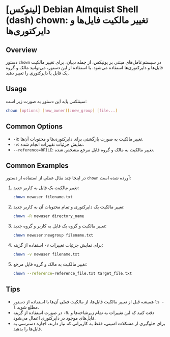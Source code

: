 # [لینوکس] Debian Almquist Shell (dash) chown: تغییر مالکیت فایل‌ها و دایرکتوری‌ها

## Overview
دستور `chown` در سیستم‌عامل‌های مبتنی بر یونیکس، از جمله دبیان، برای تغییر مالکیت فایل‌ها و دایرکتوری‌ها استفاده می‌شود. با استفاده از این دستور، می‌توانید مالک و گروه یک فایل یا دایرکتوری را تغییر دهید.

## Usage
سینتکس پایه این دستور به صورت زیر است:

```bash
chown [options] [new_owner][:new_group] [file...]
```

## Common Options
- `-R`: تغییر مالکیت به صورت بازگشتی برای دایرکتوری‌ها و محتویات آن‌ها.
- `-v`: نمایش جزئیات تغییرات انجام شده.
- `--reference=RFILE`: تغییر مالکیت به مالک و گروه فایل مرجع مشخص شده.

## Common Examples
در اینجا چند مثال عملی از استفاده از دستور `chown` آورده شده است:

1. تغییر مالکیت یک فایل به کاربر جدید:
   ```bash
   chown newuser filename.txt
   ```

2. تغییر مالکیت یک دایرکتوری و تمام محتویات آن به کاربر جدید:
   ```bash
   chown -R newuser directory_name
   ```

3. تغییر مالکیت و گروه یک فایل به کاربر و گروه جدید:
   ```bash
   chown newuser:newgroup filename.txt
   ```

4. استفاده از گزینه `-v` برای نمایش جزئیات تغییرات:
   ```bash
   chown -v newuser filename.txt
   ```

5. تغییر مالکیت به مالک و گروه فایل مرجع:
   ```bash
   chown --reference=reference_file.txt target_file.txt
   ```

## Tips
- همیشه قبل از تغییر مالکیت فایل‌ها، از مالکیت فعلی آن‌ها با استفاده از دستور `ls -l` مطلع شوید.
- در صورت استفاده از گزینه `-R`، دقت کنید که این تغییرات به تمام زیرشاخه‌ها و فایل‌های موجود در دایرکتوری اعمال می‌شود.
- برای جلوگیری از مشکلات امنیتی، فقط به کاربرانی که نیاز دارند، اجازه دسترسی به فایل‌ها را بدهید.